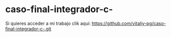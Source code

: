 # caso-final-integrador-c-

Si quieres acceder a mi trabajo clik aqui: https://github.com/vitaliy-pg/caso-final-integrador-c-.git
